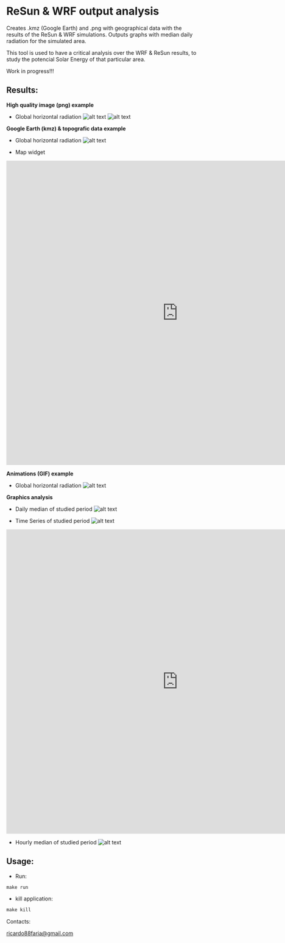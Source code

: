 # ReSun & WRF output analysis
Creates .kmz (Google Earth) and .png with geographical data with the results of the ReSun & WRF simulations. Outputs graphs with median daily radiation for the simulated area.

This tool is used to have a critical analysis over the WRF & ReSun results, to study the potencial Solar Energy of that particular area.

Work in progress!!!

## Results:

**High quality image (png) example**

* Global horizontal radiation
![alt text](obs/Rad_2009-05-01.png)
![alt text](obs/Rad_2009-05-02.png)

**Google Earth (kmz) & topografic data example**

* Global horizontal radiation
![alt text](obs/kmz.png)

* Map widget
<iframe width="900" height="800" frameborder="0" scrolling="no" src="https://plot.ly/~ricardo88faria/10.embed"></iframe>



**Animations (GIF) example**

* Global horizontal radiation
![alt text](obs/Rad_2009-05-25.gif)

**Graphics analysis**

* Daily median of studied period
![alt text](obs/Rad_daily_2009-04-30.png)


* Time Series of studied period
![alt text](obs/Rad_hour_TS_2009-04-30.png)

<iframe width="900" height="800" frameborder="0" scrolling="no" src="https://plot.ly/~ricardo88faria/12.embed"></iframe>


* Hourly median of studied period
![alt text](obs/Rad_month_2009-04-30.png)

## Usage:

* Run:
```r
make run
```

* kill application:
```r
make kill
```

Contacts:

<ricardo88faria@gmail.com>
